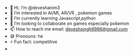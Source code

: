 - 👋 Hi, I’m @deveshanim3
- 👀 I’m interested in AI/Ml, AR/VR , pokemon games
- 🌱 I’m currently learning Javascript,python
- 💞️ I’m looking to collaborate on games especially pokemon
- 📫 How to reach me email: deveshsingh6986@gmail.com
- 😄 Pronouns: he
- ⚡ Fun fact: competitive
- 

<!---
deveshanim3/deveshanim3 is a ✨ special ✨ repository because its `README.md` (this file) appears on your GitHub profile.
You can click the Preview link to take a look at your changes.
--->
